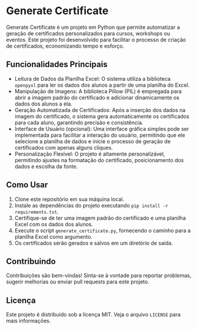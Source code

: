 # Generate Certificate

Generate Certificate é um projeto em Python que permite automatizar a geração de certificados personalizados para cursos, workshops ou eventos. Este projeto foi desenvolvido para facilitar o processo de criação de certificados, economizando tempo e esforço.

## Funcionalidades Principais
- Leitura de Dados da Planilha Excel: O sistema utiliza a biblioteca `openpyxl` para ler os dados dos alunos a partir de uma planilha do Excel.
- Manipulação de Imagens: A biblioteca Pillow (PIL) é empregada para abrir a imagem padrão do certificado e adicionar dinamicamente os dados dos alunos a ela.
- Geração Automatizada de Certificados: Após a inserção dos dados na imagem do certificado, o sistema gera automaticamente os certificados para cada aluno, garantindo precisão e consistência.
- Interface de Usuário (opcional): Uma interface gráfica simples pode ser implementada para facilitar a interação do usuário, permitindo que ele selecione a planilha de dados e inicie o processo de geração de certificados com apenas alguns cliques.
- Personalização Flexível: O projeto é altamente personalizável, permitindo ajustes na formatação do certificado, posicionamento dos dados e escolha da fonte.

## Como Usar
1. Clone este repositório em sua máquina local.
2. Instale as dependências do projeto executando `pip install -r requirements.txt`.
3. Certifique-se de ter uma imagem padrão do certificado e uma planilha Excel com os dados dos alunos.
4. Execute o script `generate_certificate.py`, fornecendo o caminho para a planilha Excel como argumento.
5. Os certificados serão gerados e salvos em um diretório de saída.

## Contribuindo
Contribuições são bem-vindas! Sinta-se à vontade para reportar problemas, sugerir melhorias ou enviar pull requests para este projeto.

## Licença
Este projeto é distribuído sob a licença MIT. Veja o arquivo `LICENSE` para mais informações.
